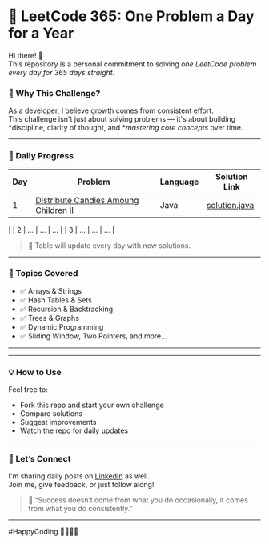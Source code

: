 # 🚀 LeetCode 365: One Problem a Day for a Year

Hi there! 👋  
This repository is a personal commitment to solving *one LeetCode problem every day for 365 days straight.*

### 🎯 Why This Challenge?

As a developer, I believe growth comes from consistent effort.  
This challenge isn't just about solving problems — it's about building *discipline, clarity of thought, and **mastering core concepts* over time.

---

### 📆 Daily Progress

| Day | Problem | Language | Solution Link |
|-----|---------|----------|----------------|
| 1   | [Distribute Candies Amoung Children II](https://leetcode.com/problems/distribute-candies-among-children-ii?envType=daily-question&envId=2025-06-01) | Java |[solution.java](./Day%20-%201%20-%20Distribute%20Candies%20Among%20Children%20II/solution.java)
 |
| 2   | ...     | ...      | ...            |
| 3   | ...     | ...      | ...            |

> 📌 Table will update every day with new solutions.

---

### 🧠 Topics Covered

- ✅ Arrays & Strings  
- ✅ Hash Tables & Sets  
- ✅ Recursion & Backtracking  
- ✅ Trees & Graphs  
- ✅ Dynamic Programming  
- ✅ Sliding Window, Two Pointers, and more...

---

---

### 💡 How to Use

Feel free to:
- Fork this repo and start your own challenge
- Compare solutions
- Suggest improvements
- Watch the repo for daily updates

---

### 🙌 Let’s Connect

I'm sharing daily posts on [LinkedIn](https://linkedin.com/in/yourprofile) as well.  
Join me, give feedback, or just follow along!

> 💬 “Success doesn’t come from what you do occasionally, it comes from what you do consistently.”

---

#HappyCoding 👨‍💻👩‍💻
